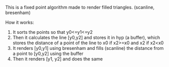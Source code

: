 This is a fixed point algorithm made to render filled triangles. (scanline, bresenham)

How it works:
  1. It sorts the points so that y0<=y1<=y2
  2. Then it calculates the line [y0,y2] and stores it in hyp (a buffer), which stores the distance of a point of the line to x0 if x2>=x0 and x2 if x2<x0
  3. It renders [y0,y1] using bresenham and fills (scanline) the distance from a point to [y0,y2] using the buffer
  4. Then it renders [y1, y2] and does the same
